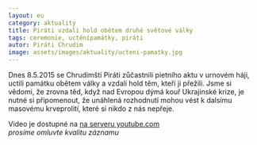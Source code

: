 ```yaml
---
layout: eu
category: aktuality
title: Piráti vzdali hold obětem druhé světové války
tags: ceremonie, uctěnípamátky, piráti
autor: Piráti Chrudim
image: assets/images/aktuality/ucteni-pamatky.jpg
---
```


Dnes 8.5.2015 se Chrudimští Piráti zůčastnili pietního aktu v urnovém háji, uctili památku obětem války a vzdali hold těm, kteří ji přežili. Jsme si vědomi, že zrovna těd, když nad Evropou dýmá kouř Ukrajinské krize, je nutné si připomenout, že unáhlená rozhodnutí mohou vést k dalsímu masovému krveprolití, které si nikdo z nás nepřeje.

  
Video je dostupné na [na serveru youtube.com][1]   
*prosíme omluvte kvalitu záznamu*

[1]: https://youtu.be/Epjg5sFwIHQ
